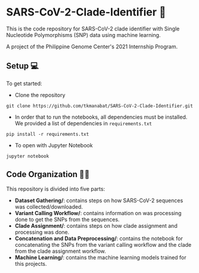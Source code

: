 # SARS-CoV-2-Clade-Identifier 🧬 
This is the code repository for SARS-CoV-2 clade identifier with Single Nucleotide Polymorphisms (SNP) data using machine learning.

A project of the Philippine Genome Center's 2021 Internship Program. 

## Setup 💻
To get started:
- Clone the repository
```
git clone https://github.com/tkmanabat/SARS-CoV-2-Clade-Identifier.git
```
- In order that to run the notebooks, all dependencies must be installed. We provided a list of dependencies in `requirements.txt`
``` 
pip install -r requirements.txt
```
- To open with Jupyter Notebook 
```
jupyter notebook
```


## Code Organization 🤹‍♂️
This repository is divided into five parts:
- **Dataset Gathering/**: contains steps on how SARS-CoV-2 sequences was collected/downloaded.
- **Variant Calling Workflow/**: contains information on was processing done to get the SNPs from the sequences. 
- **Clade Assignment/**: contains steps on how clade assignment and processing was done.
- **Concatenation and Data Preprocessing/**: contains the notebook for concatenating the SNPs from the variant calling workflow and the clade from the clade assignment workflow.
- **Machine Learning/**:  contains the machine learning models trained for this projects.

